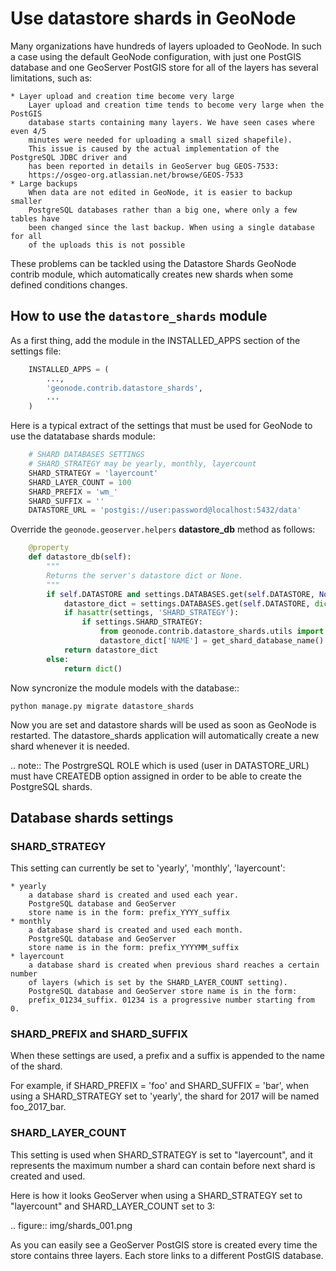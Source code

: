 # Use datastore shards in GeoNode

Many organizations have hundreds of layers uploaded to GeoNode. In such a case
using the default GeoNode configuration, with just one PostGIS database and one
GeoServer PostGIS store for all of the layers has several limitations, such as:

    * Layer upload and creation time become very large
        Layer upload and creation time tends to become very large when the PostGIS
        database starts containing many layers. We have seen cases where even 4/5
        minutes were needed for uploading a small sized shapefile).
        This issue is caused by the actual implementation of the PostgreSQL JDBC driver and
        has been reported in details in GeoServer bug GEOS-7533:
        https://osgeo-org.atlassian.net/browse/GEOS-7533
    * Large backups
        When data are not edited in GeoNode, it is easier to backup smaller
        PostgreSQL databases rather than a big one, where only a few tables have
        been changed since the last backup. When using a single database for all
        of the uploads this is not possible

These problems can be tackled using the Datastore Shards GeoNode contrib module,
which automatically creates new shards when some defined conditions changes.

## How to use the `datastore_shards` module

As a first thing, add the module in the INSTALLED_APPS section of the settings
file:

```Python
    INSTALLED_APPS = (
        ...,
        'geonode.contrib.datastore_shards',
        ...
    )
```

Here is a typical extract of the settings that must be used for GeoNode to use
the datatabase shards module:

```Python
    # SHARD DATABASES SETTINGS
    # SHARD_STRATEGY may be yearly, monthly, layercount
    SHARD_STRATEGY = 'layercount'
    SHARD_LAYER_COUNT = 100
    SHARD_PREFIX = 'wm_'
    SHARD_SUFFIX = ''
    DATASTORE_URL = 'postgis://user:password@localhost:5432/data'
```

Override the `geonode.geoserver.helpers` **datastore_db** method as follows:

```Python
    @property
    def datastore_db(self):
        """
        Returns the server's datastore dict or None.
        """
        if self.DATASTORE and settings.DATABASES.get(self.DATASTORE, None):
            datastore_dict = settings.DATABASES.get(self.DATASTORE, dict())
            if hasattr(settings, 'SHARD_STRATEGY'):
                if settings.SHARD_STRATEGY:
                    from geonode.contrib.datastore_shards.utils import get_shard_database_name
                    datastore_dict['NAME'] = get_shard_database_name()
            return datastore_dict
        else:
            return dict()
```

Now syncronize the module models with the database::

    python manage.py migrate datastore_shards


Now you are set and datastore shards will be used as soon as GeoNode is restarted.
The datastore_shards application will automatically create a new shard whenever it
is needed.

.. note:: The PostrgreSQL ROLE which is used (user in DATASTORE_URL) must have CREATEDB option assigned in order to be able to create the PostgreSQL shards.

## Database shards settings

### SHARD_STRATEGY

This setting can currently be set to 'yearly', 'monthly', 'layercount':

    * yearly
        a database shard is created and used each year.
        PostgreSQL database and GeoServer
        store name is in the form: prefix_YYYY_suffix
    * monthly
        a database shard is created and used each month.
        PostgreSQL database and GeoServer
        store name is in the form: prefix_YYYYMM_suffix
    * layercount
        a database shard is created when previous shard reaches a certain number
        of layers (which is set by the SHARD_LAYER_COUNT setting).
        PostgreSQL database and GeoServer store name is in the form:
        prefix_01234_suffix. 01234 is a progressive number starting from 0.

### SHARD_PREFIX and SHARD_SUFFIX

When these settings are used, a prefix and a suffix is appended to the name of the
shard.

For example, if SHARD_PREFIX = 'foo' and SHARD_SUFFIX = 'bar', when using
a SHARD_STRATEGY set to 'yearly', the shard for 2017 will be named
foo_2017_bar.

### SHARD_LAYER_COUNT

This setting is used when SHARD_STRATEGY is set to "layercount", and it represents
the maximum number a shard can contain before next shard is created and used.

Here is how it looks GeoServer when using a SHARD_STRATEGY set to "layercount"
and SHARD_LAYER_COUNT set to 3:

.. figure:: img/shards_001.png

As you can easily see a GeoServer PostGIS store is created every
time the store contains three layers. Each store links to a different PostGIS
database.
